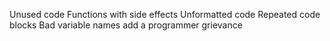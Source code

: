 Unused code
Functions with side effects
Unformatted code
Repeated code blocks
Bad variable names
add a programmer grievance
